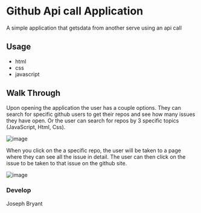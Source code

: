 # Github Api call Application

A simple application that getsdata from another serve using an api call

## Usage

* html
* css
* javascript

## Walk Through

Upon opening the application the user has a couple options. They can search for specific github users to get their repos and see how many issues they have open. Or the user can search for repos by 3 specific topics (JavaScript, Html, Css).

![image](https://user-images.githubusercontent.com/78622927/121998159-51ed6900-cd60-11eb-8854-286732044733.png)

When you click on the a specific repo, the user will be taken to a page where they can see all the issue in detail. The user can then click on the issue to be taken to that issue on the github site.

![image](https://user-images.githubusercontent.com/78622927/121998514-cfb17480-cd60-11eb-9bb3-7b4b4b7ec43a.png)


### Develop

Joseph Bryant

